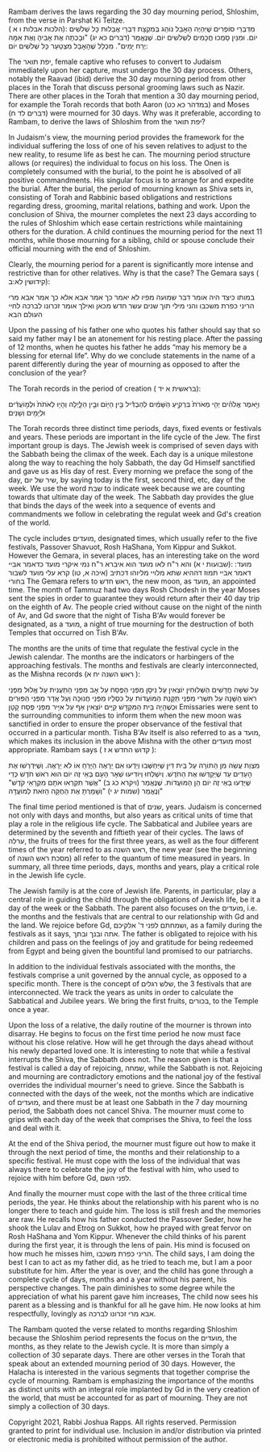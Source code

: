 Rambam derives the laws regarding the 30 day mourning period, Shloshim, from the verse in Parshat Ki Teitze.  
( הלכות אבלות ו א):
מִדִבְרֵי סוֹפְרִים שֶׁיִּהְיֶה הָאָבֵל נוֹהֵג בְּמִקְצָת דִּבְרֵי אֲבֵלוּת כָּל שְׁלֹשִׁים יוֹם. וּמִנַּיִן סָמְכוּ חֲכָמִים לִשְׁלֹשִׁים יוֹם. שֶׁנֶּאֱמַר (דברים כא יג) "וּבָכְתָה אֶת אָבִיהָ וְאֶת אִמָּהּ יֶרַח יָמִים". מִכְלַל שֶׁהָאָבֵל מִצְטַעֵר כָּל שְׁלֹשִׁים יוֹם: 

The יפת תואר, female captive who refuses to convert to Judaism immediately upon her capture, must undergo the 30 day process. Others, notably the Raavad (ibid) derive the 30 day mourning period from other places in the Torah that discuss personal grooming laws such as Nazir. There are other places in the Torah that mention a 30 day mourning period, for example the Torah records that both Aaron           (במדהר כא כט) and Moses (דברים לד ח) were mourned for 30 days.  Why was it preferable, according to Rambam, to derive the laws of Shloshim from the יפת תואר?

In Judaism's view, the mourning period provides the framework for the individual suffering the loss of one of his seven relatives to adjust to the new reality, to resume life as best  he can. The mourning period structure allows (or requires) the individual to focus on his loss. The Onen is  completely consumed with the burial, to the point he is absolved of all positive commandments. His singular focus is to arrange for and expedite the burial. After the burial, the period of mourning known as Shiva sets in, consisting of Torah and Rabbinic based obligations and restrictions regarding dress, grooming, marital relations, bathing and work. Upon the conclusion of Shiva, the mourner completes the next 23 days according to the rules of Shloshim which ease certain restrictions while maintaining others for the duration. A child continues the mourning period for the next 11 months, while those mourning for a sibling, child or spouse conclude their official mourning with the end of Shloshim.

Clearly, the mourning period for a parent is significantly more intense and restrictive than for other relatives. Why is that the case? The Gemara says ( קידושין לא:ב):

במותו כיצד היה אומר דבר שמועה מפיו לא יאמר כך אמר אבא אלא כך אמר אבא מרי הריני כפרת משכבו והני מילי תוך שנים עשר חדש מכאן ואילך אומר זכרונו לברכה לחיי העולם הבא
 
Upon the passing of his father one who quotes his father should say that so said my father may I be an atonement for his resting place. After the passing of 12 months, when he quotes his father he adds “may his memory be a  blessing for eternal life”. Why do we conclude statements in the name of a parent differently during the year of mourning as opposed to after the conclusion of the year?

The Torah records in the period of creation ( בראשית א יד):

וַיֹּ֣אמֶר אֱלֹהִ֗ים יְהִ֤י מְאֹרֹת֙ בִּרְקִ֣יעַ הַשָּׁמַ֔יִם לְהַבְדִּ֕יל בֵּ֥ין הַיּ֖וֹם וּבֵ֣ין הַלָּ֑יְלָה וְהָי֤וּ לְאֹתֹת֙ וּלְמ֣וֹעֲדִ֔ים וּלְיָמִ֖ים וְשָׁנִֽים׃
 
The Torah records three  distinct time periods, days, fixed events or festivals and years. These periods are important in the life cycle of the Jew. The first important group is days. The Jewish week is comprised of seven days with the Sabbath being the climax of the week. Each day is a unique milestone along the way to reaching the holy Sabbath, the day Gd Himself sanctified and gave us as His day of rest. Every morning we preface the song of the day, שיר של יום, by saying today is the first, second third, etc, day of the week. We use the word שבת to indicate week because we are counting towards that ultimate day of the week. The Sabbath day provides the glue that binds the days of the week into a sequence of events and commandments we follow in celebrating the regulat week and Gd's creation of the world. 

The cycle includes מועדים, designated times, which usually refer to the five festivals, Passover Shavuot, Rosh HaShana, Yom Kippur and Sukkot. However the Gemara, in several places, has an interesting take on the word מועד:
:(שבועות י א)
והא ר"ח לאו מועד הוא איברא ר"ח נמי איקרי מועד כדאמר אביי דאמר אביי תמוז דההיא שתא מלויי מליוהו דכתיב (איכה א, טו) קרא עלי מועד לשבור בחורי
The Gemara refers to ראש חדש, the new moon, as מועד, an appointed time. The month of Tammuz had two days Rosh Chodesh in the year Moses sent the spies in order to guarantee they would return after their 40 day trip on the eighth of Av. The people cried without cause on the night of the ninth of Av, and Gd swore that the night of Tisha B'Av would forever be designated, as a מועד,  a night of true mourning for the destruction of both Temples that occurred on Tish B'Av.

The months are the units of time that regulate the festival cycle in the Jewish calendar. The months are the indicators or harbingers of the approaching festivals. The months and festivals are clearly interconnected, as the Mishna records (ראש השנה יח א ):

עַל שִׁשָּׁה חֳדָשִׁים הַשְּׁלוּחִין יוֹצְאִין עַל נִיסָן מִפְּנֵי הַפֶּסַח עַל אָב מִפְּנֵי הַתַּעֲנִית עַל אֱלוּל מִפְּנֵי רֹאשׁ הַשָּׁנָה עַל תִּשְׁרֵי מִפְּנֵי תַּקָּנַת הַמּוֹעֲדוֹת עַל כִּסְלֵיו מִפְּנֵי חֲנוּכָּה וְעַל אֲדָר מִפְּנֵי הַפּוּרִים וּכְשֶׁהָיָה בֵּית הַמִּקְדָּשׁ קַיָּים יוֹצְאִין אַף עַל אִיָּיר מִפְּנֵי פֶּסַח קָטָן
Emissaries were sent to the surrounding communities to inform them when the new moon was sanctified in order to ensure the proper observance of the festival that occurred in a particular month. Tisha B'Av itself is also referred to as a מועד, which makes its inclusion in the above Mishna with the other מועדים most appropriate. Rambam says ( קדוש החדש א ז ):

מִצְוַת עֲשֵׂה מִן הַתּוֹרָה עַל בֵּית דִּין שֶׁיְּחַשְּׁבוּ וְיֵדְעוּ אִם יֵרָאֶה הַיָּרֵחַ אוֹ לֹא יֵרָאֶה. וְשֶׁיִּדְרְשׁוּ אֶת הָעֵדִים עַד שֶׁיְּקַדְּשׁוּ אֶת הַחֹדֶשׁ. וְיִשְׁלְחוּ וְיוֹדִיעוּ שְׁאָר הָעָם בְּאֵי זֶה יוֹם הוּא רֹאשׁ חֹדֶשׁ כְּדֵי שֶׁיֵּדְעוּ בְּאֵי זֶה יוֹם הֵן הַמּוֹעֲדוֹת. שֶׁנֶּאֱמַר (ויקרא כג ב) "אֲשֶׁר תִּקְרְאוּ אֹתָם מִקְרָאֵי קֹדֶשׁ" וְנֶאֱמַר (שמות יג י) "וְשָׁמַרְתָּ אֶת הַחֻקָּה הַזֹּאת לְמוֹעֲדָהּ"


The final time period mentioned is that of שנים, years. Judaism is concerned not only with days and months, but also years as critical units of time that play a role in the religious life cycle. The Sabbatical and Jubilee years are determined by the seventh and fiftieth year of their cycles. The laws of ערלה, the fruits of trees for the first three years, as well as the four different times of the year referred to as ראש השנה, the new year (see the beginning of מסכת ראש השנה) all refer to the quantum of time measured in years. In summary, all three time periods, days, months and years, play a critical role in the Jewish life cycle.

The Jewish family is at the core of Jewish life. Parents, in particular, play a central role in guiding the child through the obligations of Jewish life, be it a day of the week or the Sabbath. The parent also focuses on the מועדים, i.e. the months and the festivals that are central to our relationship with Gd and the land. We rejoice before Gd, ושמחתם לפני ד' אלקיכם, as a family during the festivals as it says, אתה ובנך ובתך. The father is obligated to rejoice with his children and pass on the feelings of joy and gratitude for being redeemed from Egypt and being given the bountiful land promised to our patriarchs. 

In addition to the individual festivals associated with the months, the festivals comprise a unit governed by the annual cycle, as opposed to a specific month. There is the concept of שלש רגלים, the 3 festivals that are interconnected. We track the years as units in order to calculate the Sabbatical and Jubilee years. We bring the first fruits, בכורים, to the Temple once a year.

Upon the loss of a relative, the daily routine of the mourner is thrown into disarray. He begins to focus on the first time period he now must face without his close relative. How will he get through the days ahead without his newly departed loved one. It is interesting to note that while a festival interrupts the Shiva, the Sabbath does not. The reason given is that a festival is called a day of rejoicing, שמחה, while the Sabbath is not. Rejoicing and mourning are contradictory emotions and the national joy of the festival overrides the individual mourner's need to grieve. Since the Sabbath is connected with the days of the week, not the months which are indicative of מועדים, and there must be at least one Sabbath in the 7 day mourning period, the Sabbath does not cancel Shiva. The mourner must come to grips with each day of the week that comprises the Shiva, to feel the loss and deal with it. 

At the end of the Shiva period, the mourner  must figure out how to make it through the next period of time, the months and their relationship to a specific festival. He must cope with the loss of the individual that was always there to celebrate the joy of the festival with him, who used to rejoice with him before Gd, לפני השם.  

And finally the mourner must cope with the last of the three critical time periods, the year. He thinks about the relationship with his parent who is no longer there to teach and guide him. The loss is still fresh and the memories are raw. He recalls how his father conducted the Passover Seder, how he shook the Lulav and Etrog on Sukkot, how he prayed with great fervor on Rosh HaShana and Yom Kippur. Whenever the child thinks of his parent during the first year, it is through the lens of pain. His mind is focused on how much he misses him, הריני כפרת משכבו. The child says, I am doing the best I can to act as my father did, as he tried to teach me, but I am a poor substitute for him. After the year is over, and the child has gone through a complete cycle of days, months and a year without his parent, his perspective changes. The pain diminishes to some degree while the appreciation of what his parent gave him increases, The child now sees his parent as a blessing and is thankful for all he gave him. He now looks at him respectfully, lovingly as אבא מרי זכרונו לברכה.

The Rambam quoted the verse related to months regarding Shloshim because the Shloshim period represents the focus on the מועדים, the months, as they relate to the Jewish cycle. It is more than simply a collection of 30 separate days.  There are other verses  in the Torah that speak about an extended mourning period of 30 days. However, the Halacha is interested in the various segments that together comprise the cycle of mourning. Rambam is emphasizing the importance of the months as distinct units with an integral role implanted by Gd in the very creation of the world, that must be accounted for as part of mourning. They are not simply a collection of 30 days.

Copyright 2021, Rabbi Joshua Rapps. All rights reserved. Permission granted to print for individual use. Inclusion in and/or distribution via printed or electronic media is prohibited without permission of the author.
